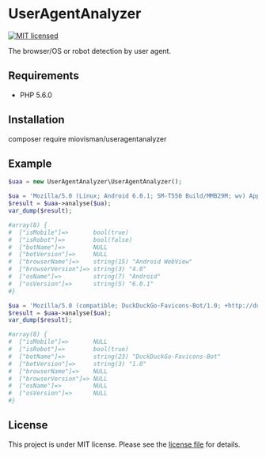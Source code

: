 # UserAgentAnalyzer

[![MIT licensed](https://img.shields.io/badge/license-MIT-blue.svg)](LICENSE)

The browser/OS or robot detection by user agent.

## Requirements

* PHP 5.6.0

## Installation

composer require miovisman/useragentanalyzer

## Example

``` php
$uaa = new UserAgentAnalyzer\UserAgentAnalyzer();

$ua = 'Mozilla/5.0 (Linux; Android 6.0.1; SM-T550 Build/MMB29M; wv) AppleWebKit/537.36 (KHTML, like Gecko) Version/4.0 Chrome/51.0.2704.81 Safari/537.36 GSA/6.1.28.21.arm';
$result = $uaa->analyse($ua);
var_dump($result);

#array(8) {
#  ["isMobile"]=>       bool(true)
#  ["isRobot"]=>        bool(false)
#  ["botName"]=>        NULL
#  ["botVersion"]=>     NULL
#  ["browserName"]=>    string(15) "Android WebView"
#  ["browserVersion"]=> string(3) "4.0"
#  ["osName"]=>         string(7) "Android"
#  ["osVersion"]=>      string(5) "6.0.1"
#}

$ua = 'Mozilla/5.0 (compatible; DuckDuckGo-Favicons-Bot/1.0; +http://duckduckgo.com)';
$result = $uaa->analyse($ua);
var_dump($result);

#array(8) {
#  ["isMobile"]=>       NULL
#  ["isRobot"]=>        bool(true)
#  ["botName"]=>        string(23) "DuckDuckGo-Favicons-Bot"
#  ["botVersion"]=>     string(3) "1.0"
#  ["browserName"]=>    NULL
#  ["browserVersion"]=> NULL
#  ["osName"]=>         NULL
#  ["osVersion"]=>      NULL
#}
```

## License

This project is under MIT license. Please see the [license file](LICENSE) for details.
